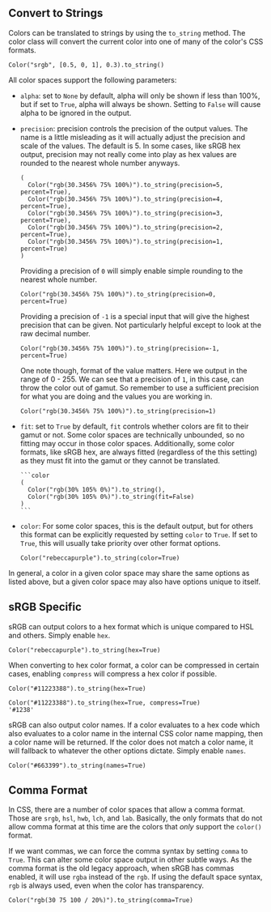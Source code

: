 ## Convert to Strings

Colors can be translated to strings by using the `to_string` method. The color class will convert the current color into
one of many of the color's CSS formats.

```color
Color("srgb", [0.5, 0, 1], 0.3).to_string()
```

All color spaces support the following parameters:

- `alpha`: set to `None` by default, alpha will only be shown if less than 100%, but if set to `True`, alpha will always
  be shown. Setting to `False` will cause alpha to be ignored in the output.
- `precision`: precision controls the precision of the output values. The name is a little misleading as it will
  actually adjust the precision and scale of the values. The default is 5. In some cases, like sRGB hex output,
  precision may not really come into play as hex values are rounded to the nearest whole number anyways.

    ```color
    (
      Color("rgb(30.3456% 75% 100%)").to_string(precision=5, percent=True),
      Color("rgb(30.3456% 75% 100%)").to_string(precision=4, percent=True),
      Color("rgb(30.3456% 75% 100%)").to_string(precision=3, percent=True),
      Color("rgb(30.3456% 75% 100%)").to_string(precision=2, percent=True),
      Color("rgb(30.3456% 75% 100%)").to_string(precision=1, percent=True)
    )
    ```

    Providing a precision of `0` will simply enable simple rounding to the nearest whole number.

    ```color
    Color("rgb(30.3456% 75% 100%)").to_string(precision=0, percent=True)
    ```

    Providing a precision of `-1` is a special input that will give the highest precision that can be given. Not
    particularly helpful except to look at the raw decimal number.

    ```color
    Color("rgb(30.3456% 75% 100%)").to_string(precision=-1, percent=True)
    ```

    One note though, format of the value matters. Here we output in the range of 0 - 255. We can see that a precision of
    `1`, in this case, can throw the color out of gamut. So remember to use a sufficient precision for what you are
    doing and the values you are working in.

    ```color
    Color("rgb(30.3456% 75% 100%)").to_string(precision=1)
    ```

- `fit`: set to `True` by default, `fit` controls whether colors are fit to their gamut or not. Some color spaces are
  technically unbounded, so no fitting may occur in those color spaces. Additionally, some color formats, like sRGB hex,
  are always fitted (regardless of the this setting) as they must fit into the gamut or they cannot be translated.

      ```color
      (
        Color("rgb(30% 105% 0%)").to_string(),
        Color("rgb(30% 105% 0%)").to_string(fit=False)
      )
      ```

- `color`: For some color spaces, this is the default output, but for others this format can be explicitly requested by
  setting `color` to `True`. If set to `True`, this will usually take priority over other format options.

    ```color
    Color("rebeccapurple").to_string(color=True)
    ```

In general, a color in a given color space may share the same options as listed above, but a given color space may also
have options unique to itself.

## sRGB Specific

sRGB can output colors to a hex format which is unique compared to HSL and others. Simply enable `hex`.

```color
Color("rebeccapurple").to_string(hex=True)
```

When converting to hex color format, a color can be compressed in certain cases, enabling `compress` will compress a
hex color if possible.

```color
Color("#11223388").to_string(hex=True)
```

```color
Color("#11223388").to_string(hex=True, compress=True)
'#1238'
```

sRGB can also output color names. If a color evaluates to a hex code which also evaluates to a color name in the
internal CSS color name mapping, then a color name will be returned. If the color does not match a color name, it will
fallback to whatever the other options dictate. Simply enable `names`.

```color
Color("#663399").to_string(names=True)
```

## Comma Format

In CSS, there are a number of color spaces that allow a comma format. Those are `srgb`, `hsl`, `hwb`, `lch`, and `lab`.
Basically, the only formats that do not allow comma format at this time are the colors that *only* support the `color()`
format.

If we want commas, we can force the comma syntax by setting `comma` to `True`. This can alter some color space output
in other subtle ways. As the comma format is the old legacy approach, when sRGB has commas enabled, it will use `rgba`
instead of the `rgb`. If using the default space syntax, `rgb` is always used, even when the color has transparency.

```color
Color("rgb(30 75 100 / 20%)").to_string(comma=True)
```

